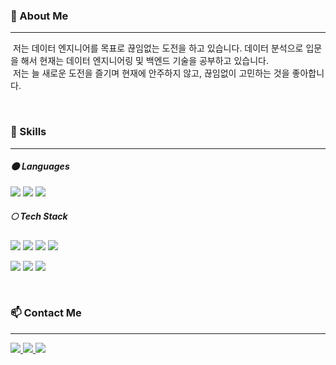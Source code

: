 ### 👋 About Me
* * *
<p>
   &nbsp;저는 데이터 엔지니어를 목표로 끊임없는 도전을 하고 있습니다. 데이터 분석으로 입문을 해서 현재는 데이터 엔지니어링 및 백엔드 기술을 공부하고 있습니다.
   <br>
   &nbsp;저는 늘 새로운 도전을 즐기며 현재에 안주하지 않고, 끊임없이 고민하는 것을 좋아합니다.
</p>
<br/>

### 🔨 Skills
* * *
##### 🌑 Languages
<p>
  <img src="https://img.shields.io/badge/Python-3776AB?style=flat-square&logo=python&logoColor=white"/>
  <img src="https://img.shields.io/badge/Java-007396?style=flat-square&logo=Java&logoColor=white"/>
  <img src="https://img.shields.io/badge/Java Script-F7DF1E?style=flat-square&logo=javascript&logoColor=black"/>
</p>

##### 🌕 Tech Stack
<p>
  <img src="https://img.shields.io/badge/AWS-232F3E?style=flat-square&logo=amazonwebservices&logoColor=white"/> 
  <img src="https://img.shields.io/badge/Airflow-017CEE?style=flat-square&logo=apacheairflow&logoColor=white"/>
  <img src="https://img.shields.io/badge/MySQL-4479A1?style=flat-square&logo=mysql&logoColor=white"/>
  <img src="https://img.shields.io/badge/Docker-2496ED?style=flat-square&logo=docker&logoColor=white"/>
</p>
<p>
  <img src="https://img.shields.io/badge/Spring-6DB33F?style=flat-square&logo=spring&logoColor=white"/> 
  <img src="https://img.shields.io/badge/HTML-E34F26?style=flat-square&logo=html5&logoColor=white"/>
  <img src="https://img.shields.io/badge/CSS-1572B6?style=flat-square&logo=css3&logoColor=white"/>
</p>
<br/>

### 📫 Contact Me
* * *
<p>
    <a href="https://leehah0908.tistory.com/" target="_blank">
        <img src="https://img.shields.io/badge/Tistory-000000?style=flat-square&logo=tistory&logoColor=white"/>
    </a>
    <a href="https://www.linkedin.com/in/hanhee-lee-a31b852b8/" target="_blank">
        <img src="https://img.shields.io/badge/Linkedin-0A66C2?style=flat-square&logo=linkedin&logoColor=white"/>
    </a>
    <a href="mailto:leehah0908@gmail.com" target="_blank">
        <img src="https://img.shields.io/badge/Gmail-EA4335?style=flat-square&logo=gmail&logoColor=white"/>
    </a>
</p>
